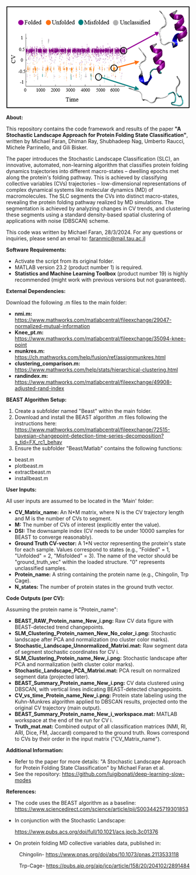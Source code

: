 <p align="center">
  <img src="SLC_TOC_Image.png" >
</p>


**About:**

This repository contains the code framework and results of the paper **"A Stochastic Landscape Approach for Protein Folding State Classification"**, written by Michael Faran, Dhiman Ray, Shubhadeep Nag, Umberto Raucci, Michele Parrinello, and Gili Bisker.

The paper introduces the Stochastic Landscape Classification (SLC), an innovative, automated, non-learning algorithm that classifies protein folding dynamics trajectories into different macro-states – dwelling epochs met along the protein's folding pathway. This is achieved by classifying collective variables (CVs) trajectories – low-dimensional representations of complex dynamical systems like molecular dynamics (MD) of macromolecules. The SLC segments the CVs into distinct macro-states, revealing the protein folding pathway realized by MD simulations. The segmentation is achieved by analyzing changes in CV trends, and clustering these segments using a standard density-based spatial clustering of applications with noise (DBSCAN) scheme.

This code was written by Michael Faran, 28/3/2024. For any questions or inquiries, please send an email to: <faranmic@mail.tau.ac.il>

**Software Requirements:**

- Activate the script from its original folder.
- MATLAB version 23.2 (product number 1) is required.
- **Statistics and Machine Learning Toolbox** (product number 19) is highly recommended (might work with previous versions but not guaranteed).

**External Dependencies:**

Download the following .m files to the main folder:

- **nmi.m:** <https://www.mathworks.com/matlabcentral/fileexchange/29047-normalized-mutual-information>
- **Knee\_pt.m:** <https://www.mathworks.com/matlabcentral/fileexchange/35094-knee-point>
- **munkres.m:** <https://ch.mathworks.com/help/fusion/ref/assignmunkres.html>
- **clustering\_comparison.m:** <https://www.mathworks.com/help/stats/hierarchical-clustering.html>
- **randindex.m:** <https://www.mathworks.com/matlabcentral/fileexchange/49908-adjusted-rand-index>

**BEAST Algorithm Setup:**

1. Create a subfolder named "Beast" within the main folder.
1. Download and install the BEAST algorithm .m files following the instructions here: <https://www.mathworks.com/matlabcentral/fileexchange/72515-bayesian-changepoint-detection-time-series-decomposition?s_tid=FX_rc1_behav>
1. Ensure the subfolder "Beast/Matlab" contains the following functions:
- beast.m
- plotbeast.m
- extractbeast.m
- installbeast.m

**User Inputs:**

All user inputs are assumed to be located in the 'Main' folder:

- **CV\_Matrix\_name:** An N\*M matrix, where N is the CV trajectory length and M is the number of CVs to segment.
- **M:** The number of CVs of interest (explicitly enter the value).
- **DSI:** The downsample index (CV needs to be under 10000 samples for BEAST to converge reasonably).
- **Ground Truth CV-vector:** A 1\*N vector representing the protein's state for each sample. Values correspond to states (e.g., "Folded" = 1, "Unfolded" = 2, "Misfolded" = 3). The name of the vector should be "ground\_truth\_vec" within the loaded structure. "0" represents unclassified samples.
- **Protein\_name:** A string containing the protein name (e.g., Chingolin, Trp Cage).
- **N\_states:** The number of protein states in the ground truth vector.

**Code Outputs (per CV):**

Assuming the protein name is "Protein\_name":

- **BEAST\_RAW\_Protein\_name\_New\_i.png:** Raw CV data figure with BEAST-detected trend changepoints.
- **SLM\_Clustering\_Protein\_namen\_New\_No\_color\_i.png:** Stochastic landscape after PCA and normalization (no cluster color marks).
- **Stochastic\_Landscape\_Unnormalized\_Matrixi.mat:** Raw segment data of segment stochastic coordinates for CV i.
- **SLM\_Clustering\_Protein\_name\_New\_i.png:** Stochastic landscape after PCA and normalization (with cluster color marks).
- **Stochastic\_Landscape\_PCA\_Matrixi.mat:** PCA result on normalized segment data (projected later).
- **BEAST\_Summary\_Protein\_name\_New\_i.png:** CV data clustered using DBSCAN, with vertical lines indicating BEAST-detected changepoints.
- **CV\_vs\_time\_Protein\_name\_New\_i.png:** Protein state labeling using the Kuhn-Munkres algorithm applied to DBSCAN results, projected onto the original CV trajectory (main output).
- **BEAST\_Summary\_Protein\_name\_New\_i\_workspace.mat:** MATLAB workspace at the end of the run for CV i.
- **Truth\_mat.mat:** Combined output of all classification matrices (NMI, RI, ARI, Dice, FM, Jaccard) compared to the ground truth. Rows correspond to CVs by their order in the input matrix ("CV\_Matrix\_name").

**Additional Information:**

- Refer to the paper for more details: "A Stochastic Landscape Approach for Protein Folding State Classification" by Michael Faran et al.
- See the repository: <https://github.com/luigibonati/deep-learning-slow-modes>

**References:**

- The code uses the BEAST algorithm as a baseline: <https://www.sciencedirect.com/science/article/pii/S0034425719301853>
- [](https://www.sciencedirect.com/science/article/pii/S0034425719301853)In conjunction with the Stochastic Landscape:

  <https://www.pubs.acs.org/doi/full/10.1021/acs.jpcb.3c01376>

- [](https://www.pubs.acs.org/doi/full/10.1021/acs.jpcb.3c01376)On protein folding MD collective variables data, published in:

`     `Chingolin- <https://www.pnas.org/doi/abs/10.1073/pnas.2113533118>

`     `Trp-Cage- <https://pubs.aip.org/aip/jcp/article/158/20/204102/2891484>



